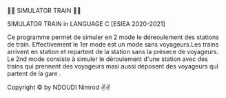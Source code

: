 🚉🚉  SIMULATOR TRAIN  🚉🚉


SIMULATOR TRAIN in LANGUAGE C [ESIEA 2020-2021]

Ce programme permet de simuler en 2 mode le déreoulement des stations de train. Effectivement le 1er mode est un mode sans voyageurs.Les trains arrivent en station et repartent de la station sans la présece de voyageurs. Le 2nd mode consiste à simuler le déroulement d'une station avec des trains qui prennent des voyageurs masi aussi déposent des voyageurs qui partent de la gare .

Copyright © by NDOUDI Nimrod ✌️✌️
